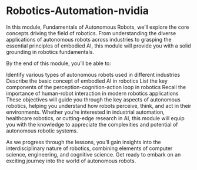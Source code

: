 # Robotics-Automation-nvidia
In this module, Fundamentals of Autonomous Robots, we’ll explore the core concepts driving the field of robotics. From understanding the diverse applications of autonomous robots across industries to grasping the essential principles of embodied AI, this module will provide you with a solid grounding in robotics fundamentals.

By the end of this module, you’ll be able to:

Identify various types of autonomous robots used in different industries
Describe the basic concept of embodied AI in robotics
List the key components of the perception-cognition-action loop in robotics
Recall the importance of human-robot interaction in modern robotics applications
These objectives will guide you through the key aspects of autonomous robotics, helping you understand how robots perceive, think, and act in their environments. Whether you’re interested in industrial automation, healthcare robotics, or cutting-edge research in AI, this module will equip you with the knowledge to appreciate the complexities and potential of autonomous robotic systems.

As we progress through the lessons, you’ll gain insights into the interdisciplinary nature of robotics, combining elements of computer science, engineering, and cognitive science. Get ready to embark on an exciting journey into the world of autonomous robots.
